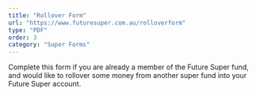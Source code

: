 ```yaml
---
title: "Rollover Form"
url: "https://www.futuresuper.com.au/rolloverform"
type: "PDF"
order: 3
category: "Super Forms"
---
```


Complete this form if you are already a member of the Future Super fund, and would like to rollover some money from another super fund into your Future Super account.
